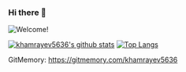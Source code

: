 ### Hi there 👋

![Welcome!](5KInO3im.gif)

[![khamrayev5636's github stats](https://github-readme-stats.vercel.app/api?username=khamrayev5636&show_icons=true&title_color=00FF00&icon_color=008000&text_color=00FF00&bg_color=000000)](https://github.com/khamrayev5636/)
[![Top Langs](https://github-readme-stats.vercel.app/api/top-langs/?username=khamrayev5636&layout=compact&title_color=00FF00&icon_color=008000&text_color=00FF00&bg_color=000000)](https://github.com/khamrayev5636/)

GitMemory: https://gitmemory.com/khamrayev5636

